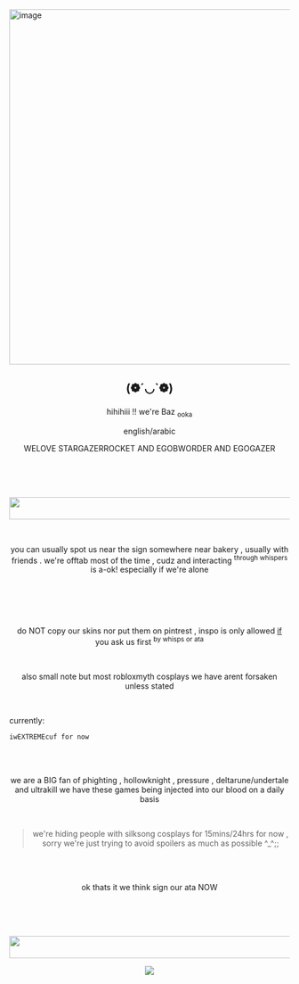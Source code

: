 ##
<img width="2160" height="637" alt="image" src="https://github.com/user-attachments/assets/1309f894-5cba-4dbf-ab28-cdc4d5d2a443" />

## <p align="center">  (❁´◡`❁) </p>

<p align="center"> hihihiii !! we're Baz <sub> ooka </sub>  </p>
<p align="center"> english/arabic </p>
<p align="center"> WELOVE STARGAZERROCKET AND EGOBWORDER AND EGOGAZER  </p>

<br>
<br>
<br>
<p align="center"> 
<img width="1080" height="40" alt="image" src="https://github.com/user-attachments/assets/2e14015a-50d4-422a-8376-4c5aec7af038" />

 </p>


<br>    <p align="center">
 you can usually spot us near the sign somewhere near bakery , usually with friends . we're offtab most of the time , cudz and interacting <sup> through whispers </sup>  is a-ok! especially if we're alone
</p>  <br>
<br>    <p align="center">

</p>  <br>

<p align="center">
  do NOT copy our skins nor put them on pintrest , inspo is only allowed  <ins>if</ins> you ask us first <sup>by whisps or ata</sup>
</p>  <br>

<p align="center">
  also small note but most robloxmyth cosplays we have arent forsaken unless stated 
</p>  <br>

 currently:   <br>
                                                  
```
iwEXTREMEcuf for now
```
<br>
<br>

<p align="center"> we are a  BIG fan of phighting , hollowknight , pressure , deltarune/undertale and ultrakill we have these games being injected into our blood on a daily basis </p> <br>


> <p align="center">  we're hiding people with silksong cosplays for 15mins/24hrs for now , sorry we're just trying to avoid spoilers as much as possible ^_^;; </p>
<br>
<br>
 <p align="center"> ok thats it we think sign our ata NOW </p> <br>

 
<br>
<br>
 <p align="center"> <img width="1080" height="40" alt="image" src="https://github.com/user-attachments/assets/82a057c3-79ea-43be-910a-3f8b680c58ad" />
</p>

<p align="center">
  <a href="https://github.com/kittinan/spotify-github-profile">
    <img src="https://spotify-github-profile.kittinanx.com/api/view?uid=31j6rjiclg4vbmopbl7mx6ibx7om&cover_image=true&theme=default&show_offline=false&background_color=121212&interchange=false">
  </a>
</p>

 

